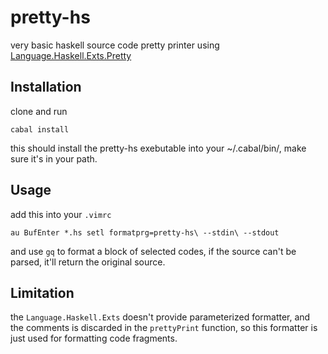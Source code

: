 # pretty-hs

very basic haskell source code pretty printer using [Language.Haskell.Exts.Pretty](http://hackage.haskell.org/package/haskell-src-exts-1.14.0.1/docs/Language-Haskell-Exts-Pretty.html#v:prettyPrint)


## Installation

clone and run

```
cabal install

```
this should install the pretty-hs exebutable into your ~/.cabal/bin/, make sure it's in your path.

## Usage

add this into your `.vimrc`

```
au BufEnter *.hs setl formatprg=pretty-hs\ --stdin\ --stdout

```
and use `gq` to format a block of selected codes, if the source can't be parsed, it'll return the original source.


## Limitation

the `Language.Haskell.Exts` doesn't provide parameterized formatter, and the comments is discarded in the `prettyPrint` function, so this formatter is just used for formatting code fragments.